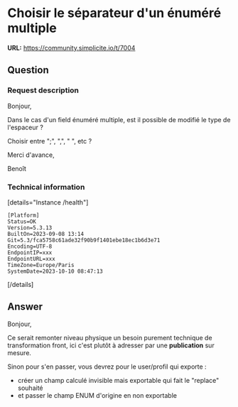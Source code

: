 # Choisir le séparateur d'un énuméré multiple

**URL:** https://community.simplicite.io/t/7004

## Question
### Request description

Bonjour,

Dans le cas d'un field énuméré multiple, est il possible de modifié le type de l'espaceur ?

Choisir entre ";", ",", " ", etc ?

Merci d'avance,

Benoît

### Technical information

[details="Instance /health"]
```text
[Platform]
Status=OK
Version=5.3.13
BuiltOn=2023-09-08 13:14
Git=5.3/fca5758c61ade32f90b9f1401ebe18ec1b6d3e71
Encoding=UTF-8
EndpointIP=xxx
EndpointURL=xxx
TimeZone=Europe/Paris
SystemDate=2023-10-10 08:47:13
```
[/details]

## Answer
Bonjour,

Ce serait remonter niveau physique un besoin purement technique de transformation front, ici c'est plutôt à adresser par une **publication** sur mesure.

Sinon pour s'en passer, vous devrez pour le user/profil qui exporte :
- créer un champ calculé invisible mais exportable qui fait le "replace" souhaité
- et passer le champ ENUM d'origine en non exportable
